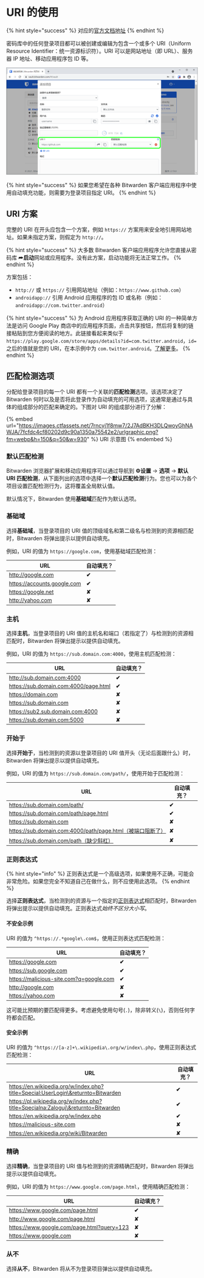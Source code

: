 # URI 的使用

{% hint style="success" %}
对应的[官方文档地址](https://bitwarden.com/help/article/uri-match-detection/)
{% endhint %}

密码库中的任何登录项目都可以被创建或编辑为包含一个或多个 URI（Uniform Resource Identifier：统一资源标识符）。URI 可以是网站地址（即 URL）、服务器 IP 地址、移动应用程序包 ID 等。

![网页密码库中登录项目的 URI 字段](../.gitbook/assets/uri.png)

{% hint style="success" %}
如果您希望在各种 Bitwarden 客户端应用程序中使用自动填充功能，则需要为登录项目指定 URI。
{% endhint %}

## URI 方案 <a href="#uri-schemes" id="uri-schemes"></a>

完整的 URI 在开头应包含一个方案，例如 `https://` 方案用来安全地引用网站地址。如果未指定方案，则假定为 `http://`。

{% hint style="success" %}
大多数 Bitwarden 客户端应用程序允许您直接从密码库 ⮫**启动**网站或应用程序。没有此方案，启动功能将无法正常工作。
{% endhint %}

方案包括：

* `http://` 或 `https://` 引用网站地址（例如：`https://www.github.com`）
* `androidapp://` 引用 Android 应用程序的包 ID 或名称（例如：`androidapp://com.twitter.android`）

{% hint style="success" %}
为 Android 应用程序获取正确的 URI 的一种简单方法是访问 Google Play 商店中的应用程序页面，点击共享按钮，然后将复制的链接粘贴到您方便阅读的地方。此链接看起来类似于 `https://play.google.com/store/apps/details?id=com.twitter.android`，`id=` 之后的值就是您的 URI，在本示例中为 `com.twitter.android`。[了解更多](../password-manager/auto-fill/blocking-autofill.md#android-app-uris)。
{% endhint %}

## 匹配检测选项 <a href="#match-detection-options" id="match-detection-options"></a>

分配给登录项目的每一个 URI 都有一个关联的**匹配检测**选项。该选项决定了 Bitwarden 何时以及是否将此登录作为自动填充的可用选项，这通常是通过与具体的组成部分的匹配来确定的。下图对 URI 的组成部分进行了分解：

{% embed url="https://images.ctfassets.net/7rncvj1f8mw7/2J7AdBKH3DLQwoyGhNAWJA/7fcfdc4cf80202d9c90a1350a75542e2/urlgraphic.png?fm=webp&h=150&q=50&w=930" %}
URI 示意图
{% endembed %}

### 默认匹配检测 <a href="#default-match-detection" id="default-match-detection"></a>

Bitwarden 浏览器扩展和移动应用程序可以通过导航到 **⚙️设置** → **选项** → **默认 URI 匹配检测**，从下面列出的选项中选择一个**默认匹配检测**行为。您也可以为各个项目设置匹配检测行为，这将覆盖全局默认值。

默认情况下，Bitwarden 使用**基础域**匹配作为默认选项。

### 基础域 <a href="#base-domain" id="base-domain"></a>

选择**基础域**，当登录项目的 URI 值的顶级域名和第二级名与检测到的资源相匹配时，Bitwarden 将弹出提示以提供自动填充。

例如，URI 的值为 `https://google.com`，使用基础域匹配检测：

| URL                         | 自动填充？  |
| --------------------------- | ------ |
| http://google.com           | **✔︎** |
| https://accounts.google.com | **✔︎** |
| https://google.net          | **✘**  |
| http://yahoo.com            | **✘**  |

### 主机 <a href="#host" id="host"></a>

选择**主机**，当登录项目的 URI 值的主机名和端口（若指定了）与检测到的资源相匹配时，Bitwarden 将弹出提示以提供自动填充。

例如，URI 的值为 `https://sub.domain.com:4000`，使用主机匹配检测：

| URL                                   | 自动填充？  |
| ------------------------------------- | ------ |
| http://sub.domain.com:4000            | **✔︎** |
| https://sub.domain.com:4000/page.html | **✔︎** |
| https://domain.com                    | **✘**  |
| https://sub.domain.com                | **✘**  |
| https://sub2.sub.domain.com:4000      | **✘**  |
| https://sub.domain.com:5000           | **✘**  |

### 开始于 <a href="#starts-with" id="starts-with"></a>

选择**开始于**，当检测到的资源以登录项目的 URI 值开头（无论后面跟什么）时，Bitwarden 将弹出提示以提供自动填充。

例如，URI 的值为 `https://sub.domain.com/path/`，使用开始于匹配检测：

| URL                                                | 自动填充？  |
| -------------------------------------------------- | ------ |
| https://sub.domain.com/path/                       | **✔︎** |
| https://sub.domain.com/path/page.html              | **✔︎** |
| https://sub.domain.com                             | **✘**  |
| https://sub.domain.com:4000/path/page.html（被端口阻断了） | **✘**  |
| https://sub.domain.com/path（缺少斜杠）                  | **✘**  |

### 正则表达式 <a href="#regular-expression" id="regular-expression"></a>

{% hint style="info" %}
正则表达式是一个高级选项，如果使用不正确，可能会非常危险。如果您完全不知道自己在做什么，则不应使用此选项。
{% endhint %}

选择**正则表达式**，当检测到的资源与一个指定的[正则表达式](https://zh.wikipedia.org/wiki/%E6%AD%A3%E5%88%99%E8%A1%A8%E8%BE%BE%E5%BC%8F)相匹配时，Bitwarden 将弹出提示以提供自动填充。正则表达&#x5F0F;_&#x59CB;终不区分大小写_。

#### 不安全示例 <a href="#unsafe-example" id="unsafe-example"></a>

URI 的值为 `^https://.*google\.com$`，使用正则表达式匹配检测：

| URL                                     | 自动填充？  |
| --------------------------------------- | ------ |
| https://google.com                      | **✔︎** |
| https://sub.google.com                  | **✔︎** |
| https://malicious-site.com?q=google.com | **✔︎** |
| http://google.com                       | **✘**  |
| https://yahoo.com                       | **✘**  |

这可能比预期的要匹配得更多。考虑避免使用句号(`.`)，除非转义(`\`)，否则任何字符都会匹配。

#### 安全示例 <a href="#safe-example" id="safe-example"></a>

URI 的值为 `^https://[a-z]+\.wikipedia\.org/w/index\.php`，使用正则表达式匹配检测：

| URL                                                                              | 自动填充？  |
| -------------------------------------------------------------------------------- | ------ |
| https://en.wikipedia.org/w/index.php?title=Special:UserLogin\&returnto=Bitwarden | **✔︎** |
| https://pl.wikipedia.org/w/index.php?title=Specjalna:Zaloguj\&returnto=Bitwarden | **✔︎** |
| https://en.wikipedia.org/w/index.php                                             | **✔︎** |
| https://malicious-site.com                                                       | **✘**  |
| https://en.wikipedia.org/wiki/Bitwarden                                          | **✘**  |

### 精确 <a href="#exact" id="exact"></a>

选择**精确**，当登录项目的 URI 值与检测到的资源精确匹配时，Bitwarden 将弹出提示以提供自动填充。

例如，URI 的值为 `https://www.google.com/page.html`，使用精确匹配检测：

| URL                                        | 自动填充？  |
| ------------------------------------------ | ------ |
| https://www.google.com/page.html           | **✔︎** |
| http://www.google.com/page.html            | **✘**  |
| https://www.google.com/page.html?query=123 | **✘**  |
| https://www.google.com                     | **✘**  |

### 从不 <a href="#never" id="never"></a>

选择**从不**，Bitwarden 将从不为登录项目弹出以提供自动填充。
